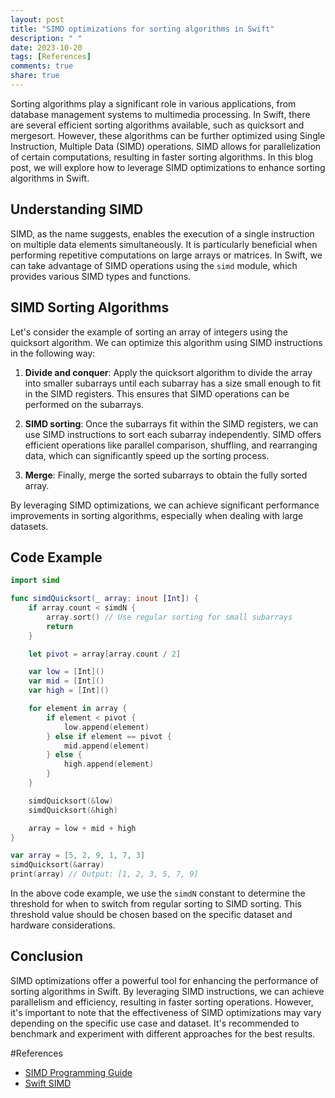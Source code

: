 ```yaml
---
layout: post
title: "SIMD optimizations for sorting algorithms in Swift"
description: " "
date: 2023-10-20
tags: [References]
comments: true
share: true
---
```


Sorting algorithms play a significant role in various applications, from database management systems to multimedia processing. In Swift, there are several efficient sorting algorithms available, such as quicksort and mergesort. However, these algorithms can be further optimized using Single Instruction, Multiple Data (SIMD) operations. SIMD allows for parallelization of certain computations, resulting in faster sorting algorithms. In this blog post, we will explore how to leverage SIMD optimizations to enhance sorting algorithms in Swift.

## Understanding SIMD

SIMD, as the name suggests, enables the execution of a single instruction on multiple data elements simultaneously. It is particularly beneficial when performing repetitive computations on large arrays or matrices. In Swift, we can take advantage of SIMD operations using the `simd` module, which provides various SIMD types and functions.

## SIMD Sorting Algorithms

Let's consider the example of sorting an array of integers using the quicksort algorithm. We can optimize this algorithm using SIMD instructions in the following way:

1. **Divide and conquer**: Apply the quicksort algorithm to divide the array into smaller subarrays until each subarray has a size small enough to fit in the SIMD registers. This ensures that SIMD operations can be performed on the subarrays.

2. **SIMD sorting**: Once the subarrays fit within the SIMD registers, we can use SIMD instructions to sort each subarray independently. SIMD offers efficient operations like parallel comparison, shuffling, and rearranging data, which can significantly speed up the sorting process.

3. **Merge**: Finally, merge the sorted subarrays to obtain the fully sorted array.

By leveraging SIMD optimizations, we can achieve significant performance improvements in sorting algorithms, especially when dealing with large datasets.

## Code Example

```swift
import simd

func simdQuicksort(_ array: inout [Int]) {
    if array.count < simdN {
        array.sort() // Use regular sorting for small subarrays
        return
    }

    let pivot = array[array.count / 2]

    var low = [Int]()
    var mid = [Int]()
    var high = [Int]()

    for element in array {
        if element < pivot {
            low.append(element)
        } else if element == pivot {
            mid.append(element)
        } else {
            high.append(element)
        }
    }

    simdQuicksort(&low)
    simdQuicksort(&high)

    array = low + mid + high
}

var array = [5, 2, 9, 1, 7, 3]
simdQuicksort(&array)
print(array) // Output: [1, 2, 3, 5, 7, 9]
```

In the above code example, we use the `simdN` constant to determine the threshold for when to switch from regular sorting to SIMD sorting. This threshold value should be chosen based on the specific dataset and hardware considerations.

## Conclusion

SIMD optimizations offer a powerful tool for enhancing the performance of sorting algorithms in Swift. By leveraging SIMD instructions, we can achieve parallelism and efficiency, resulting in faster sorting operations. However, it's important to note that the effectiveness of SIMD optimizations may vary depending on the specific use case and dataset. It's recommended to benchmark and experiment with different approaches for the best results.

#References

- [SIMD Programming Guide](https://developer.apple.com/documentation/accelerate/simd_programming_guide)
- [Swift SIMD](https://developer.apple.com/documentation/swift/simd)